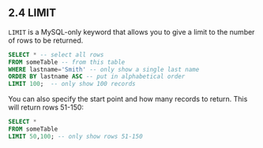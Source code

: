 ## 2.4 LIMIT
```LIMIT``` is a MySQL-only keyword that allows you to give a limit to the number of rows to be returned. 
```sql
SELECT * -- select all rows
FROM someTable -- from this table
WHERE lastname='Smith' -- only show a single last name
ORDER BY lastname ASC -- put in alphabetical order
LIMIT 100;  -- only show 100 records
```

You can also specify the start point and how many records to return. This will return rows 51-150:
```sql
SELECT *
FROM someTable
LIMIT 50,100; -- only show rows 51-150
```
